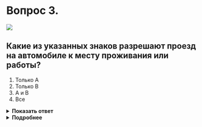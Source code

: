 # Вопрос 3.

![](https://s.drom.ru/i24227/pdd/tickets/2016/1542608330.jpg)

## Какие из указанных знаков разрешают проезд на автомобиле к месту проживания или работы?

1. Только А
2. Только В
3. А и В
4. Все

<details>
<summary><b>Показать ответ</b></summary>
Правильный ответ: 3
</details>
<details>
<summary><b>Подробнее</b></summary>
Разрешают проезд на автомобиле к месту проживания или работы знаки: «А» - 3.2 «Движение запрещено», «В» - 3.3 «Движение механических транспортных средств запрещено». Из запрещающих знаков 6 знаков предоставляют такую «льготу». В их число не входит знак «Б» - 3.1 «Въезд запрещён», который запрещает въезд под знак всех ТС, кроме маршрутных транспортных средств  и ТС, в случае применения знака 3.1 с табличками 8.4.1 - 8.4.8;  8.5.1, 8.5.2, 8.5.3, 8.5.4, 8.5.5 - 8.5.7 и 8.4.9 - 8.4.16.
(«Дорожные знаки»)
</details>